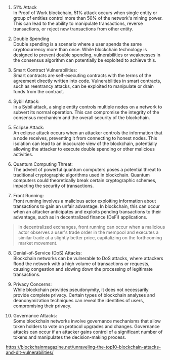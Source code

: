 1. 51% Attack  
In Proof of Work blockchain, 51% attack occurs when single entity or group of entities control more than 50% of the network's mining power. This can lead to the ability to manipulate transactions, reverse transactions, or reject new transactions from other entity.   

2. Double Spending  
Double spending is a scenario where a user spends the same cryptocurrency more than once. While blockchain technology is designed to prevent double spending, vulnerabilities or weaknesses in the consensus algorithm can potentially be exploited to achieve this.  

3. Smart Contract Vulnerabilities:  
Smart contracts are self-executing contracts with the terms of the agreement directly written into code. Vulnerabilities in smart contracts, such as reentrancy attacks, can be exploited to manipulate or drain funds from the contract.  

4. Sybil Attack:  
In a Sybil attack, a single entity controls multiple nodes on a network to subvert its normal operation. This can compromise the integrity of the consensus mechanism and the overall security of the blockchain.  
  
5. Eclipse Attack:  
An eclipse attack occurs when an attacker controls the information that a node receives, preventing it from connecting to honest nodes. This isolation can lead to an inaccurate view of the blockchain, potentially allowing the attacker to execute double spending or other malicious activities.  

6. Quantum Computing Threat:  
The advent of powerful quantum computers poses a potential threat to traditional cryptographic algorithms used in blockchain. Quantum computers could theoretically break certain cryptographic schemes, impacting the security of transactions.  

7. Front Running:  
Front running involves a malicious actor exploiting information about transactions to gain an unfair advantage. In blockchain, this can occur when an attacker anticipates and exploits pending transactions to their advantage, such as in decentralized finance (DeFi) applications.  
> In decentralized exchanges, front running can occur when a malicious actor observes a user's trade order in the mempool and executes a similar trade at a slightly better price, capitalizing on the forthcoming market movement.  


8. Denial-of-Service (DoS) Attacks:  
Blockchain networks can be vulnerable to DoS attacks, where attackers flood the network with a high volume of transactions or requests, causing congestion and slowing down the processing of legitimate transactions.  

9. Privacy Concerns:  
While blockchain provides pseudonymity, it does not necessarily provide complete privacy. Certain types of blockchain analyses and deanonymization techniques can reveal the identities of users, compromising their privacy.  

10. Governance Attacks:  
Some blockchain networks involve governance mechanisms that allow token holders to vote on protocol upgrades and changes. Governance attacks can occur if an attacker gains control of a significant number of tokens and manipulates the decision-making process.  






https://blockchainmagazine.net/unraveling-the-top10-blockchain-attacks-and-dlt-vulnerabilities/